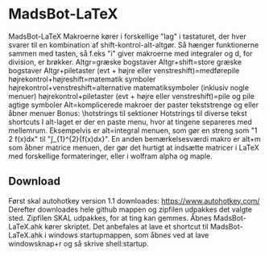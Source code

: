 # MadsBot-LaTeX
MadsBot-LaTeX
Makroerne kører i forskellige "lag" i tastaturet, der hver svarer til en kombination af shift-kontrol-alt-altgør. Så hænger funktionerne sammen med tasten, så f.eks "i" giver makroerne med integraler og d, for division, er brøkker. 
	Altgr=græske bogstaver
	Altgr+shift=store græske bogstaver
	Altgr+piletaster (evt + højre eller venstreshift)=medførepile
	højrekontrol+højreshift=matematik symboler
	højrekontrol+venstreshift=alternative matematiksymboler (inklusiv nogle menuer)
	højrekontrol+piletaster (evt + højre eller venstreshift)=pile og pile agtige symboler
	Alt=komplicerede makroer der paster tekststrenge og eller åbner menuer 
	Bonus:
	\hotstrings til sektioner
	Hotstrings til diverse tekst shortcuts
I alt-laget er der en paste menu, hvor at tingene separeres med mellemrum. Eksempelvis er alt=integral menuen, som gør en streng som "1 2 f(x)dx" til "∫_{1}^{2}{f(x)dx}". En anden bemærkelsesværdi makro er alt+m som åbner matrice menuen, der gør det hurtigt at indsætte matricer i LaTeX med forskellige formateringer, eller i wolfram alpha og maple. 

## Download
Først skal autohotkey version 1.1 downloades: https://www.autohotkey.com/
Derefter downloades hele github mappen og zipfilen udpakkes det valgte sted. Zipfilen SKAL udpakkes, for at ting kan gemmes. Åbnes MadsBot-LaTeX.ahk kører skriptet. Det anbefales at lave et shortcut til MadsBot-LaTeX.ahk i windows startupmappen, som åbnes ved at lave windowsknap+r og så skrive shell:startup. 
